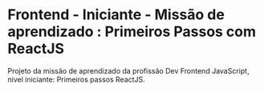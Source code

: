 # Frontend - Iniciante - Missão de aprendizado : Primeiros Passos com ReactJS
Projeto da missão de aprendizado da profissão Dev Frontend JavaScript, nivel iniciante: Primeiros passos ReactJS.
